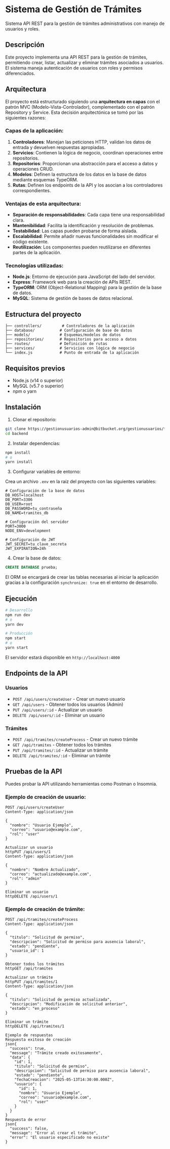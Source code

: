 # Sistema de Gestión de Trámites

Sistema API REST para la gestión de trámites administrativos con manejo de usuarios y roles.

## Descripción

Este proyecto implementa una API REST para la gestión de trámites, permitiendo crear, listar, actualizar y eliminar trámites asociados a usuarios. El sistema maneja autenticación de usuarios con roles y permisos diferenciados.

## Arquitectura

El proyecto está estructurado siguiendo una **arquitectura en capas** con el patrón MVC (Modelo-Vista-Controlador), complementado con el patrón Repository y Service. Esta decisión arquitectónica se tomó por las siguientes razones:

### Capas de la aplicación:

1. **Controladores**: Manejan las peticiones HTTP, validan los datos de entrada y devuelven respuestas apropiadas.
2. **Servicios**: Contienen la lógica de negocio, coordinan operaciones entre repositorios.
3. **Repositorios**: Proporcionan una abstracción para el acceso a datos y operaciones CRUD.
4. **Modelos**: Definen la estructura de los datos en la base de datos mediante esquemas TypeORM.
5. **Rutas**: Definen los endpoints de la API y los asocian a los controladores correspondientes.

### Ventajas de esta arquitectura:

- **Separación de responsabilidades**: Cada capa tiene una responsabilidad clara.
- **Mantenibilidad**: Facilita la identificación y resolución de problemas.
- **Testabilidad**: Las capas pueden probarse de forma aislada.
- **Escalabilidad**: Permite añadir nuevas funcionalidades sin modificar el código existente.
- **Reutilización**: Los componentes pueden reutilizarse en diferentes partes de la aplicación.

### Tecnologías utilizadas:

- **Node.js**: Entorno de ejecución para JavaScript del lado del servidor.
- **Express**: Framework web para la creación de APIs REST.
- **TypeORM**: ORM (Object-Relational Mapping) para la gestión de la base de datos.
- **MySQL**: Sistema de gestión de bases de datos relacional.

## Estructura del proyecto

```
├── controllers/         # Controladores de la aplicación
├── database/           # Configuración de base de datos
├── models/             # Esquemas/modelos de datos
├── repositories/       # Repositorios para acceso a datos
├── routes/             # Definición de rutas
├── services/           # Servicios con lógica de negocio
└── index.js            # Punto de entrada de la aplicación
```

## Requisitos previos

- Node.js (v14 o superior)
- MySQL (v5.7 o superior)
- npm o yarn

## Instalación

1. Clonar el repositorio:

```bash
git clone https://gestionusuarios-admin@bitbucket.org/gestionusuarios/frontendgestionusuarios.git
cd backend
```

2. Instalar dependencias:

```bash
npm install
# o
yarn install
```

3. Configurar variables de entorno:

Crea un archivo `.env` en la raíz del proyecto con las siguientes variables:

```env
# Configuración de la base de datos
DB_HOST=localhost
DB_PORT=3306
DB_USER=root
DB_PASSWORD=tu_contraseña
DB_NAME=tramites_db

# Configuración del servidor
PORT=3000
NODE_ENV=development

# Configuración de JWT
JWT_SECRET=tu_clave_secreta
JWT_EXPIRATION=24h
```

4. Crear la base de datos:

```sql
CREATE DATABASE prueba;
```

El ORM se encargará de crear las tablas necesarias al iniciar la aplicación gracias a la configuración `synchronize: true` en el entorno de desarrollo.

## Ejecución

```bash
# Desarrollo
npm run dev
# o
yarn dev

# Producción
npm start
# o
yarn start
```

El servidor estará disponible en `http://localhost:4000`

## Endpoints de la API

### Usuarios

- `POST /api/users/createUser` - Crear un nuevo usuario
- `GET /api/users` - Obtener todos los usuarios (Admin)
- `PUT /api/users/:id` - Actualizar un usuario
- `DELETE /api/users/:id` - Eliminar un usuario

### Trámites

- `POST /api/tramites/createProcess` - Crear un nuevo trámite
- `GET /api/tramites` - Obtener todos los trámites
- `PUT /api/tramites/:id` - Actualizar un trámite
- `DELETE /api/tramites/:id` - Eliminar un trámite



## Pruebas de la API

Puedes probar la API utilizando herramientas como Postman o Insomnia.

### Ejemplo de creación de usuario:

```http
POST /api/users/createUser
Content-Type: application/json

{
  "nombre": "Usuario Ejemplo",
  "correo": "usuario@example.com",
  "rol": "user"
}
```
```
Actualizar un usuario
httpPUT /api/users/1
Content-Type: application/json

{
  "nombre": "Nombre Actualizado",
  "correo": "actualizado@example.com",
  "rol": "admin"
}
```
```
Eliminar un usuario
httpDELETE /api/users/1
```

### Ejemplo de creación de trámite:

```http
POST /api/tramites/createProcess
Content-Type: application/json

{
  "titulo": "Solicitud de permiso",
  "descripcion": "Solicitud de permiso para ausencia laboral",
  "estado": "pendiente",
  "usuario_id": 1
}
```
```
Obtener todos los trámites
httpGET /api/tramites
```
```
Actualizar un trámite
httpPUT /api/tramites/1
Content-Type: application/json

{
  "titulo": "Solicitud de permiso actualizada",
  "descripcion": "Modificación de solicitud anterior",
  "estado": "en_proceso"
}
```
```
Eliminar un trámite
httpDELETE /api/tramites/1
```
```
Ejemplo de respuestas
Respuesta exitosa de creación
json{
  "success": true,
  "message": "Trámite creado exitosamente",
  "data": {
    "id": 1,
    "titulo": "Solicitud de permiso",
    "descripcion": "Solicitud de permiso para ausencia laboral",
    "estado": "pendiente",
    "fechaCreacion": "2025-05-13T14:30:00.000Z",
    "usuario": {
      "id": 1,
      "nombre": "Usuario Ejemplo",
      "correo": "usuario@example.com",
      "rol": "user"
    }
  }
}
Respuesta de error
json{
  "success": false,
  "message": "Error al crear el trámite",
  "error": "El usuario especificado no existe"
}
```